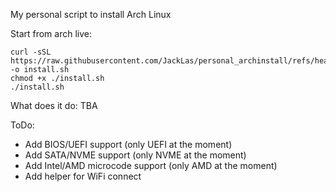 My personal script to install Arch Linux

Start from arch live:
```
curl -sSL https://raw.githubusercontent.com/JackLas/personal_archinstall/refs/heads/master/install.sh -o install.sh
chmod +x ./install.sh
./install.sh
```

What does it do:
TBA

ToDo:
- Add BIOS/UEFI support (only UEFI at the moment) 
- Add SATA/NVME support (only NVME at the moment)
- Add Intel/AMD microcode support (only AMD at the moment)
- Add helper for WiFi connect